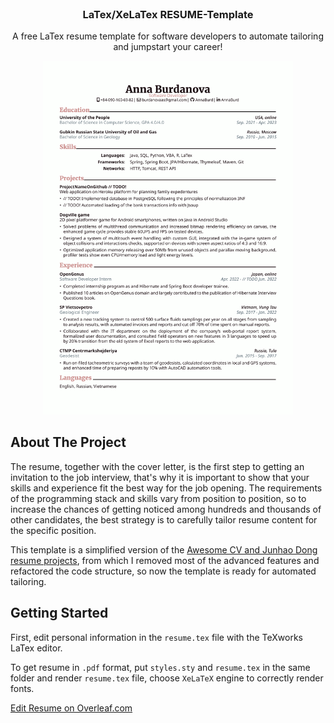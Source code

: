 <!-- Preview -->
<br />
<div align="center">
  <h3 align="center">LaTex/XeLaTex RESUME-Template</h3>
    <p align="center">
    A free LaTex resume template for software developers to automate tailoring and jumpstart your career!
  </p>
  <a href="https://github.com/AnnaBurd/resume_latex/">
    <img src="/preview.png" alt="Preview" width="400">
  </a>
</div>

## About The Project
The resume, together with the cover letter, is the first step to getting an invitation to the job interview, that's why it is important to show that your skills and experience fit the best way for the job opening. The requirements of the programming stack and skills vary from position to position, so to increase the chances of getting noticed among hundreds and thousands of other candidates, the best strategy is to carefully tailor resume content for the specific position.

This template is a simplified version of the <a href="https://github.com/junhaodong/resume">Awesome CV and Junhao Dong resume projects</a>, from which I removed most of the advanced features and refactored the code structure, so now the template is ready for automated tailoring.

## Getting Started

First, edit personal information in the `resume.tex` file with the TeXworks LaTex editor.

To get resume in `.pdf` format, put `styles.sty` and `resume.tex` in the same folder and render `resume.tex` file, choose `XeLaTeX` engine to correctly render fonts.

<a href="https://www.overleaf.com/read/whvrrvtydcmy">Edit Resume on Overleaf.com</a>
